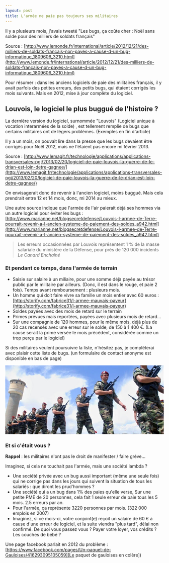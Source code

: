 ```yaml
---
layout: post
title: L'armée ne paie pas toujours ses militaires
---
```


Il y a plusieurs mois, j'avais tweeté "Les bugs, ça coûte cher : Noël sans solde pour des milliers de soldats français"

Source : [http://www.lemonde.fr/international/article/2012/12/21/des-milliers-de-soldats-francais-non-payes-a-cause-d-un-bug-informatique_1809606_3210.html](http://www.lemonde.fr/international/article/2012/12/21/des-milliers-de-soldats-francais-non-payes-a-cause-d-un-bug-informatique_1809606_3210.html)

Pour résumer : dans les anciens logiciels de paie des militaires français, il y avait parfois des petites erreurs, des petits bugs, qui étaient corrigés les mois suivants. Mais en 2012, mise à jour complète du logiciel.

## Louvois, le logiciel le plus buggué de l'histoire ?

La dernière version du logiciel, surnommée "Louvois" (Logiciel unique à vocation interarmées de la solde) , est tellement remplie de bugs que certains militaires ont de légers problèmes. (Exemples en fin d'article)

Il y a un mois, on pouvait lire dans la presse que les bugs devaient être corrigés pour Noël 2012, mais ne l'étaient pas encore mi février 2013.

Source : [http://www.lemagit.fr/technologie/applications/applications-transversales-pgi/2013/02/20/logiciel-de-paie-louvois-la-guerre-de-le-drian-est-loin-detre-gagnee/](http://www.lemagit.fr/technologie/applications/applications-transversales-pgi/2013/02/20/logiciel-de-paie-louvois-la-guerre-de-le-drian-est-loin-detre-gagnee/)

On envisagerait donc de revenir à l'ancien logiciel, moins buggué. Mais cela prendrait entre 12 et 14 mois, donc, mi 2014 au mieux.

Une autre source indique que l'armée de l'air paierait déjà ses hommes via un autre logiciel pour éviter les bugs : [http://www.marianne.net/blogsecretdefense/Louvois-l-armee-de-Terre-pourrait-revenir-a-l-ancien-systeme-de-paiement-des-soldes_a942.html](http://www.marianne.net/blogsecretdefense/Louvois-l-armee-de-Terre-pourrait-revenir-a-l-ancien-systeme-de-paiement-des-soldes_a942.html)

> Les erreurs occasionnées par Louvois représentent 1 % de la masse salariale du ministère de la Défense, pour près de 120 000 incidents
> *Le Canard Enchaîné*

### Et pendant ce temps, dans l'armée de terrain

* Saisie sur salaire à un miliaire, pour une somme déjà payée au trésor public par le militaire par ailleurs. (Donc, il est dans le rouge, et paie 2 fois). Temps avant remboursement : plusieurs mois.
* Un homme qui doit faire vivre sa famille un mois entier avec 60 euros : [http://storify.com/fabrice31/l-armee-mauvais-payeur](http://storify.com/fabrice31/l-armee-mauvais-payeur)
* Soldes payées avec des mois de retard sur le terrain
* Primes prévues mais reportées, payées avec plusieurs mois de retard...
* Sur une compagnie de 120 hommes, pour le même mois, déjà plus de 20 cas recensés avec une erreur sur le solde, de 150 à 1 400 €. (La cause serait la prime versée le mois précédent, considérée comme un trop perçu par le logiciel)

Si des militaires veulent poursuivre la liste, n'hésitez pas, je compléterai avec plaisir cette liste de bugs. (un formulaire de contact anonyme est disponible en bas de page)

![L'armée ne paie pas toujours ses militaires.](/public/pictures/2013/armee-francaise1.jpg "L'armée, quel beau métier")

### Et si c'était vous ?

**Rappel** : les militaires n'ont pas le droit de manifester / faire grève...

Imaginez, si cela ne touchait pas l'armée, mais une société lambda ?

* Une société privée avec un bug aussi important (même une seule fois) qui ne corrige pas dans les jours qui suivent la situation de tous les salariés : que diront les prud'hommes ?
* Une société qui a un bug dans 1% des paies qu'elle verse, Sur une petite PME de 20 personnes, cela fait 1 seule erreur de paie tous les 5 mois. 2.5 erreurs par an.
* Pour l'armée, ça représente 3220 personnes par mois. (322 000 emplois en 2007)
* Imaginez, si ce mois-ci, votre conjoint(e) reçoit un salaire de 60 € à cause d'une erreur de logiciel, et la suite viendra "plus tard", délai non confirmé. De quoi vous passez vous ? Payer votre loyer, vos crédits ? Les couches de bébé ?

Une page facebook parlait en 2012 du problème : [https://www.facebook.com/pages/Un-paquet-de-Gauloises/416293095105059](Le paquet de gauloises en colère])
